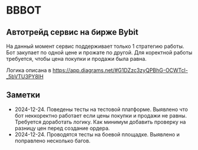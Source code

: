 # BBBOT
## Автотрейд сервис на бирже Bybit

На данный момент сервис поддерживает только 1 стратегию работы. 
Бот закупает по одной цене и прожате по другой.
Для коректной работы требуется, чтобы цена покупки и продажи была равна.

Логика описана в https://app.diagrams.net/#G1DZzc3zyQPBhG-OCWTcl-_5bVTU3PY8lH
## Заметки

- 2024-12-24. Поведены тесты на тестовой платформе. Выявлено что бот неккоректно работает если цены покупки и продажи не равны. Требуется доработать логику. Как минимум добавить проверку на разницу цен перед создание ордера.
- 2024-12-24. Проводятся тесты на боевой площадке. Выявлено и поправлено несколько багов.